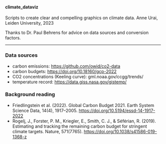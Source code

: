 ####  climate_dataviz

Scripts to create clear and compelling graphics on climate data.
Anne Urai, Leiden University, 2023

Thanks to Dr. Paul Behrens for advice on data sources and conversion factors.

---

### Data sources
- carbon emissions: https://github.com/owid/co2-data
- carbon budgets: https://doi.org/10.18160/gcp-2022
- CO2 concentrations (Keeling curve): gml.noaa.gov/ccgg/trends/ 
- temperature record: https://data.giss.nasa.gov/gistemp/

### Background reading
- Friedlingstein et al. (2022). Global Carbon Budget 2021. Earth System Science Data, 14(4), 1917–2005. https://doi.org/10.5194/essd-14-1917-2022
- Rogelj, J., Forster, P. M., Kriegler, E., Smith, C. J., & Séférian, R. (2019). Estimating and tracking the remaining carbon budget for stringent climate targets. Nature, 571(7765). https://doi.org/10.1038/s41586-019-1368-z


### 

